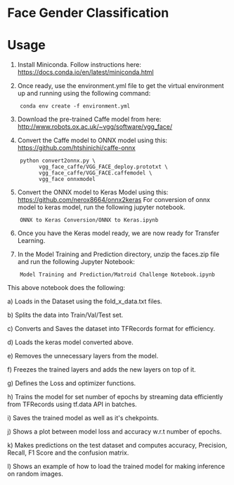 # Face Gender Classification

# Usage

1. Install Miniconda. Follow instructions here: https://docs.conda.io/en/latest/miniconda.html

2. Once ready, use the environment.yml file to get the virtual environment up and running using the following command:
```
    conda env create -f environment.yml
```

3. Download the pre-trained Caffe model from here: http://www.robots.ox.ac.uk/~vgg/software/vgg_face/

4. Convert the Caffe model to ONNX model using this: https://github.com/htshinichi/caffe-onnx
```    
    python convert2onnx.py \
          vgg_face_caffe/VGG_FACE_deploy.prototxt \
          vgg_face_caffe/VGG_FACE.caffemodel \
          vgg_face onnxmodel
```

5. Convert the ONNX model to Keras Model using this: https://github.com/nerox8664/onnx2keras
For conversion of onnx model to keras model, run the following jupyter notebook.
```
    ONNX to Keras Conversion/ONNX to Keras.ipynb
```

6. Once you have the Keras model ready, we are now ready for Transfer Learning.

7. In the Model Training and Prediction directory, unzip the faces.zip file and run the following Jupyter Notebook:
```
    Model Training and Prediction/Matroid Challenge Notebook.ipynb
```

This above notebook does the following:

a) Loads in the Dataset using the fold_x_data.txt files.

b) Splits the data into Train/Val/Test set.

c) Converts and Saves the dataset into TFRecords format for efficiency.

d) Loads the keras model converted above.

e) Removes the unnecessary layers from the model.

f) Freezes the trained layers and adds the new layers on top of it.

g) Defines the Loss and optimizer functions.

h) Trains the model for set number of epochs by streaming data efficiently from TFRecords using tf.data API in batches.

i) Saves the trained model as well as it's chekpoints.

j) Shows a plot between model loss and accuracy w.r.t number of epochs.

k) Makes predictions on the test dataset and computes accuracy, Precision, Recall, F1 Score and the confusion matrix.

l) Shows an example of how to load the trained model for making inference on random images.

